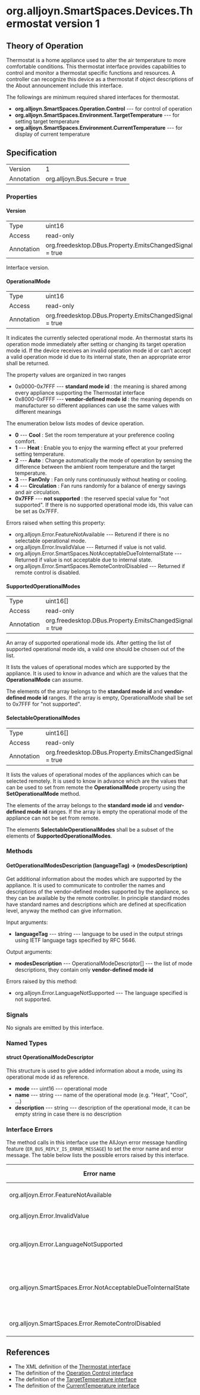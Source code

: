 # org.alljoyn.SmartSpaces.Devices.Thermostat version 1

## Theory of Operation

Thermostat is a home appliance used to alter the air temperature to more
comfortable conditions. This thermostat interface provides capabilities to
control and monitor a thermostat specific functions and resources. A controller
can recognize this device as a thermostat if object descriptions of the About
announcement include this interface.

The followings are minimum required shared interfaces for thermostat.
  * **org.alljoyn.SmartSpaces.Operation.Control** --- for control of
  operation
  * **org.alljoyn.SmartSpaces.Environment.TargetTemperature** --- for setting
  target temperature
  * **org.alljoyn.SmartSpaces.Environment.CurrentTemperature** --- for
  display of current temperature

## Specification

|            |                                                                |
|------------|----------------------------------------------------------------|
| Version    | 1                                                              |
| Annotation | org.alljoyn.Bus.Secure = true                                  |

### Properties

#### Version

|            |                                                                |
|------------|----------------------------------------------------------------|
| Type       | uint16                                                         |
| Access     | read-only                                                      |
| Annotation | org.freedesktop.DBus.Property.EmitsChangedSignal = true        |

Interface version.

#### OperationalMode

|            |                                                                |
|------------|----------------------------------------------------------------|
| Type       | uint16                                                         |
| Access     | read-only                                                      |
| Annotation | org.freedesktop.DBus.Property.EmitsChangedSignal = true        |

It indicates the currently selected operational mode.
An thermostat starts its operation mode immediately
after setting or changing its target operation mode id. If the device receives
an invalid operation mode id or can’t accept a valid operation mode id due to
its internal state, then an appropriate error shall be returned.

The property values are organized in two ranges
  * 0x0000-0x7FFF --- **standard mode id** : the meaning is shared among
    every appliance supporting the Thermostat interface
  * 0x8000-0xFFFF --- **vendor-defined mode id** : the meaning depends on
    manufacturer so different appliances can use the same values with different
    meanings

The enumeration below lists modes of device operation.

  * **0** --- **Cool** : Set the room temperature at your preference cooling
  comfort.
  * **1** --- **Heat** : Enable you to enjoy the warming effect at your
  preferred setting temperature.
  * **2** --- **Auto** : Change automatically the mode of operation by sensing
    the difference between the ambient room temperature and the target
    temperature.
  * **3** --- **FanOnly** : Fan only runs continuously without heating or
  cooling.
  * **4** --- **Circulation** : Fan runs randomly for a balance of energy
  savings and air circulation.
  * **0x7FFF** --- **not supported** : the reserved special value for
    "not supported". If there is no supported operational mode ids,
    this value can be set as 0x7FFF.

Errors raised when setting this property:

  * org.alljoyn.Error.FeatureNotAvailable --- Returend if there is no selectable
    operational mode.
  * org.alljoyn.Error.InvalidValue --- Returned if value is not valid.
  * org.alljoyn.Error.SmartSpaces.NotAcceptableDueToInternalState --- Returned
    if value is not acceptable due to internal state.
  * org.alljoyn.Error.SmartSpaces.RemoteControlDisabled --- Returned if remote
    control is disabled.


#### SupportedOperationalModes

|            |                                                                |
|------------|----------------------------------------------------------------|
| Type       | uint16[]                                                       |
| Access     | read-only                                                      |
| Annotation | org.freedesktop.DBus.Property.EmitsChangedSignal = true        |

An array of supported operational mode ids. After getting the list of supported
operational mode ids, a valid one should be chosen out of the list.

It lists the values of operational modes which are supported by the
appliance. It is used to know in advance and which are the values that the
**OperationalMode** can assume.

The elements of the array belongs to the **standard mode id** and
**vendor-defined mode id** ranges. If the array is empty, OperationalMode
shall be set to 0x7FFF for "not supported".

#### SelectableOperationalModes

|            |                                                                |
|------------|----------------------------------------------------------------|
| Type       | uint16[]                                                       |
| Access     | read-only                                                      |
| Annotation | org.freedesktop.DBus.Property.EmitsChangedSignal = true        |

It lists the values of operational modes of the appliances which can
be selected remotely. It is used to know in advance which are the values that
can be used to set from remote the **OperationalMode** property using the
**SetOperationalMode** method.

The elements of the array belongs to the **standard mode id** and
**vendor-defined mode id** ranges.
If the array is empty the operational mode of the appliance can not
be set from remote.

The elements **SelectableOperationalModes** shall be a subset of the elements
of **SupportedOperationalModes**.

### Methods

#### GetOperationalModesDescription (languageTag) -> (modesDescription)

Get additional information about the modes which are supported by the appliance.
It is used to communicate to controller the names and descriptions of the
vendor-defined modes supported by the appliance, so they can be available by the
remote controller.
In principle standard modes have standard names and descriptions which are
defined at specification level, anyway the method can give information.

Input arguments:

  * **languageTag** --- string --- language to be used in the output strings
    using IETF language tags specified by RFC 5646.

Output arguments:

  * **modesDescription** --- OperationalModeDescriptor[] --- the list of mode
    descriptions, they contain only **vendor-defined mode id**

Errors raised by this method:

  * org.alljoyn.Error.LanguageNotSupported --- The language specified is not
    supported.


### Signals

No signals are emitted by this interface.

### Named Types

#### struct OperationalModeDescriptor

This structure is used to give added information about a mode, using its
operational mode id as reference.

  * **mode** --- uint16 --- operational mode
  * **name** --- string --- name of the operational mode (e.g. "Heat", "Cool",
  ...)
  * **description** --- string --- description of the operational mode, it can
    be empty string in case there is no description

### Interface Errors

The method calls in this interface use the AllJoyn error message handling feature
(`ER_BUS_REPLY_IS_ERROR_MESSAGE`) to set the error name and error message.
The table below lists the possible errors raised by this interface.

| Error name                                                    | Error message                                      |
|---------------------------------------------------------------|----------------------------------------------------|
| org.alljoyn.Error.FeatureNotAvailable                         | Feature not supported                              |
| org.alljoyn.Error.InvalidValue                                | Invalid value                                      |
| org.alljoyn.Error.LanguageNotSupported                        | The language specified is not supported            |
| org.alljoyn.SmartSpaces.Error.NotAcceptableDueToInternalState | The value is not acceptable due to internal state  |
| org.alljoyn.SmartSpaces.Error.RemoteControlDisabled           | Remote control disabled                            |

## References

  * The XML definition of the [Thermostat interface](Thermostat-v1.xml)
  * The definition of the [Operation Control interface](/org.alljoyn.SmartSpaces.Operation/Control-v1)
  * The definition of the [TargetTemperature interface](/org.alljoyn.SmartSpaces.Environment/TargetTemperature-v1)
  * The definition of the [CurrentTemperature interface](/org.alljoyn.SmartSpaces.Environment/CurrentTemperature-v1)
